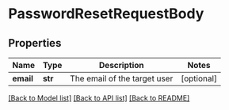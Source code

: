 # PasswordResetRequestBody

## Properties
Name | Type | Description | Notes
------------ | ------------- | ------------- | -------------
**email** | **str** | The email of the target user | [optional] 

[[Back to Model list]](../README.md#documentation-for-models) [[Back to API list]](../README.md#documentation-for-api-endpoints) [[Back to README]](../README.md)

